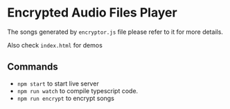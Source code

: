 # Encrypted Audio Files Player

The songs generated by `encryptor.js` file please refer to it for more details.

Also check `index.html` for demos

## Commands

- `npm start` to start live server
- `npm run watch` to compile typescript code.
- `npm run encrypt` to encrypt songs
